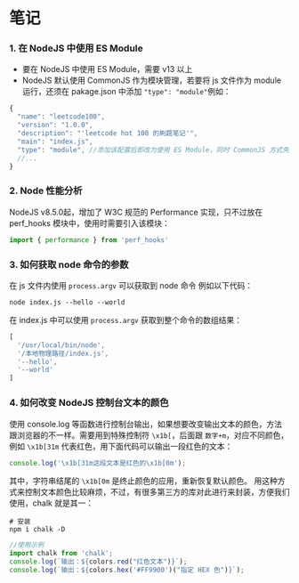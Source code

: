 # 笔记
### 1. 在 NodeJS 中使用 ES Module
* 要在 NodeJS 中使用 ES Module，需要 v13 以上
* NodeJS 默认使用 CommonJS 作为模块管理，若要将 js 文件作为 module 运行，还须在 pakage.json 中添加 `"type": "module"`例如：
```js
{
  "name": "leetcode100",
  "version": "1.0.0",
  "description": "'leetcode hot 100 的刷题笔记'",
  "main": "index.js",
  "type": "module", //添加该配置后即改为使用 ES Module，同时 CommonJS 方式失效
  //...
}
```
### 2. Node 性能分析
NodeJS v8.5.0起，增加了 W3C 规范的 Performance 实现，只不过放在 perf_hooks 模块中，使用时需要引入该模块：
```js
import { performance } from 'perf_hooks'
```
### 3. 如何获取 node 命令的参数
在 js 文件内使用 `process.argv` 可以获取到 node 命令
例如以下代码：
```shell
node index.js --hello --world
```
在 index.js 中可以使用 `process.argv` 获取到整个命令的数组结果：
```js
[
  '/usr/local/bin/node',
  '/本地物理路径/index.js',
  '--hello',
  '--world'
]
```
### 4. 如何改变 NodeJS 控制台文本的颜色
使用 console.log 等函数进行控制台输出，如果想要改变输出文本的颜色，方法跟浏览器的不一样。需要用到特殊控制符 `\x1b[`，后面跟 `数字+m`，对应不同颜色，例如 `\x1b[31m` 代表红色，用下面代码可以输出一段红色的文本：
```js
console.log('\x1b[31m这段文本是红色的\x1b[0m');
```
其中，字符串结尾的 `\x1b[0m` 是终止颜色的应用，重新恢复默认颜色。
用这种方式来控制文本颜色比较麻烦，不过，有很多第三方的库对此进行来封装，方便我们使用，chalk 就是其一：
```shell
# 安装
npm i chalk -D
```
```js
//使用示例
import chalk from 'chalk';
console.log(`输出：${colors.red("红色文本")}`);
console.log(`输出：${colors.hex('#FF9900')("指定 HEX 色")}`);
```
